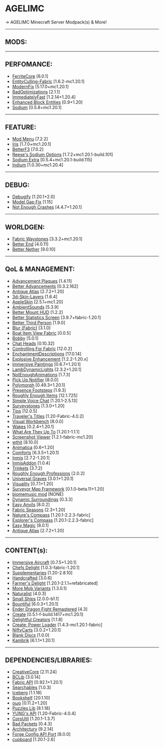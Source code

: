 # AGELIMC

-> AGELIMC Minecraft Server Modpack(s) &amp; More!

---
MODS:
---

---
PERFOMANCE:
---
<html><body><ul>
	<li><a href="https://modrinth.com/mod/uXXizFIs">FerriteCore</a> [6.0.1]</li>
	<li><a href="https://modrinth.com/mod/NNAgCjsB">EntityCulling-Fabric</a> [1.6.2-mc1.20.1]</li>
	<li><a href="https://modrinth.com/mod/nmDcB62a">ModernFix</a> [5.17.0+mc1.20.1]</li>	
	<li><a href="https://modrinth.com/mod/g96Z4WVZ">BadOptimizations</a> [2.1.1]</li>
	<li><a href="https://modrinth.com/mod/5ZwdcRci">ImmediatelyFast</a> [1.2.14+1.20.4]</li>
	<li><a href="https://modrinth.com/mod/OVuFYfre">Enhanced Block Entities</a> [0.9+1.20]</li>
	<li><a href="https://modrinth.com/mod/AANobbMI">Sodium</a> [0.5.8+mc1.20.1]</li>
</ul></body></html>

---
FEATURE:
---
<html><body><ul>
	<li><a href="https://modrinth.com/mod/mOgUt4GM">Mod Menu</a> [7.2.2]</li>
	<li><a href="https://modrinth.com/mod/YL57xq9U">Iris</a> [1.7.0+mc1.20.1]</li>
	<li><a href="https://modrinth.com/mod/8shC1gFX">BetterF3</a> [7.0.2]</li>
	<li><a href="https://modrinth.com/mod/Bh37bMuy">Reese's Sodium Options</a> [1.7.2+mc1.20.1-build.101]</li>
	<li><a href="https://modrinth.com/mod/PtjYWJkn">Sodium Extra</a> [0.5.4+mc1.20.1-build.115]</li>
	<li><a href="https://modrinth.com/mod/Orvt0mRa">Indium</a> [1.0.30+mc1.20.4]</li>
</ul></body></html>

---
DEBUG:
---
<html><body><ul>
	<li><a href="https://modrinth.com/mod/QwxR6Gcd">Debugify</a> [1.20.1+2.0]</li>
	<li><a href="https://modrinth.com/mod/QdG47OkI">Model Gap Fix</a> [1.15]</li>
	<li><a href="https://modrinth.com/mod/yM94ont6">Not Enough Crashes</a> [4.4.7+1.20.1]</li>
</ul></body></html>

---  
WORLDGEN:  
---  
<html><body><ul>
	<li><a href="https://modrinth.com/mod/sTZr7NVo">Fabric Waystones</a> [3.3.2+mc1.20.1]</li>
	<li><a href="https://modrinth.com/mod/gc8OEnCC">Better End</a> [4.0.11]</li>
	<li><a href="https://modrinth.com/mod/MpzVLzy5">Better Nether</a> [9.0.10]</li>
</ul></body></html>

---
QoL & MANAGEMENT:  
---
<html><body><ul>
	<li><a href="https://modrinth.com/mod/9NM0dXub">Advancement Plaques</a> [1.4.11]</li>
	<li><a href="https://modrinth.com/mod/Q2OqKxDG">Better Advancements</a> [0.3.2.162]</li>
	<li><a href="https://modrinth.com/mod/Y5Ve4Ui4">Antique Atlas</a> [2.7.2+1.20]</li>
	<li><a href="https://modrinth.com/mod/zV5r3pPn">3d-Skin-Layers</a> [1.6.4]</li>
	<li><a href="https://modrinth.com/mod/EsAfCjCV">AppleSkin</a> [2.5.1+mc1.20]</li>
	<li><a href="https://modrinth.com/mod/fM515JnW">AmbientSounds</a> [5.3.9]</li>
	<li><a href="https://modrinth.com/mod/kqJFAPU9">Better Mount HUD</a> [1.2.2]</li>
	<li><a href="https://modrinth.com/mod/n6PXGAoM">Better Statistics Screen</a> [3.9.7+fabric-1.20.1]</li>
	<li><a href="https://modrinth.com/mod/G1s2WpNo">Better Third Person</a> [1.9.0]</li>
	<li><a href="https://modrinth.com/mod/NK39zBp2">Blur (Fabric)</a> [3.1.0]</li>
	<li><a href="https://modrinth.com/mod/BdKIyOLe">Boat Item View Fabric</a> [0.0.5]</li>
	<li><a href="https://modrinth.com/mod/M08ruV16">Bobby</a> [5.0.1]</li>
	<li><a href="https://modrinth.com/mod/Wb5oqrBJ">Chat Heads</a> [0.10.32]</li>
	<li><a href="https://modrinth.com/mod/xv94TkTM">Controlling For Fabric</a> [12.0.2]</li>
	<li><a href="https://modrinth.com/mod/UVtY3ZAC">EnchantmentDescriptions</a> [17.0.14]</li>
	<li><a href="https://modrinth.com/mod/OSQ8mw2r">Explosive Enhancement</a> [1.2.2-1.20.x]</li>
	<li><a href="https://modrinth.com/mod/6txNkua3">Immersive Paintings</a> [0.6.7+1.20.1]</li>
	<li><a href="https://modrinth.com/mod/yBW8D80W">LambDynamicLights</a> [2.3.2+1.20.1]</li>
	<li><a href="https://modrinth.com/mod/MPCX6s5C">NotEnoughAnimations</a> [1.7.3]</li>
	<li><a href="https://modrinth.com/mod/ZX66K16c">Pick Up Notifier</a> [8.0.0]</li>
	<li><a href="https://modrinth.com/mod/tagwiZkJ">Polymorph</a> [0.49.3+1.20.1]</li>
	<li><a href="https://modrinth.com/mod/rcTfTZr3">Presence Footsteps</a> [1.9.3]</li>
	<li><a href="https://modrinth.com/mod/nfn13YXA">Roughly Enough Items</a> [12.1.725]</li>
	<li><a href="https://modrinth.com/mod/9eGKb6K1">Simple Voice Chat</a> [1.20.1-2.5.13]</li>
	<li><a href="https://modrinth.com/mod/f3WJvB4r">Surveystones</a> [1.3.0+1.20]</li>
	<li><a href="https://modrinth.com/mod/AMCbgyVw">Tips</a> [12.0.5]</li>
	<li><a href="https://modrinth.com/mod/JtifUr64">Traveler's Titles</a> [1.20-Fabric-4.0.2]</li>
	<li><a href="https://modrinth.com/mod/kfqD1JRw">Visual Workbench</a> [8.0.0]</li>
	<li><a href="https://modrinth.com/mod/dlNu0RQY">Wakes</a> [0.2.4+1.20.1]</li>
	<li><a href="https://modrinth.com/mod/AtB5mHky">What Are They Up To</a> [1.20.1-1.1.1]</li>
	<li><a href="https://modrinth.com/mod/laNoi025">Screenshot Viewer</a> [1.2.1-fabric-mc1.20]</li>
	<li><a href="https://modrinth.com/mod/6AQIaxuO">wthit</a> [8.10.0]</li>
	<li><a href="https://modrinth.com/mod/PRN43VSY">Animatica</a> [0.6+1.20]</li>
	<li><a href="https://modrinth.com/mod/SaCpeal4">Comforts</a> [6.3.5+1.20.1]</li>
	<li><a href="https://modrinth.com/mod/I0UYcPa0">Inmis</a> [2.7.2-1.20.1]</li>
	<li><a href="https://modrinth.com/mod/c4aa1Mqq">InmisAddon</a> [1.0.4]</li>
	<li><a href="https://modrinth.com/mod/5aaWibi9">Trinkets</a> [3.7.2]</li>
	<li><a href="https://modrinth.com/mod/V8XJ8f5f">Roughly Enough Professions</a> [2.0.2]</li>
	<li><a href="https://modrinth.com/mod/yn9u3ypm">Universal Graves</a> [3.0.1+1.20.1]</li>
	<li><a href="https://modrinth.com/mod/rI0hvYcd">Visuality</a> [0.7.1+1.20]</li>
	<li><a href="https://modrinth.com/mod/4KjqhPc9">Surveyor Map Framework</a> [0.1.0-beta.11+1.20]</li>
	<li><a href="https://www.curseforge.com/projects/840873">biomemusic mod</a> [NONE]</li>
	<li><a href="https://modrinth.com/mod/H7fshfpD">Dynamic Surroundings</a> [0.3.3]</li>
	<li><a href="https://modrinth.com/mod/OZBR5JT5">Easy Anvils</a> [8.0.2]</li>
	<li><a href="https://modrinth.com/mod/KJe6y9Eu">Fabric Seasons</a> [2.3+1.20]</li>
	<li><a href="https://modrinth.com/mod/fPetb5Kh">Nature's Compass</a> [1.20.1-2.2.3-fabric]</li>
	<li><a href="https://modrinth.com/mod/RV1qfVQ8">Explorer's Compass</a> [1.20.1-2.2.3-fabric]</li>
	<li><a href="https://modrinth.com/mod/9hx3AbJM">Easy Magic</a> [8.0.1]</li>
	<li><a href="https://modrinth.com/mod/Y5Ve4Ui4">Antique Atlas</a> [2.7.2+1.20]</li>
</ul></body></html>

---
CONTENT(s):
---
<html><body><ul>
	<li><a href="https://modrinth.com/mod/x3HZvrj6">Immersive Aircraft</a> [0.7.5+1.20.1]</li>
	<li><a href="https://modrinth.com/mod/pvcsfne4">Chefs Delight</a> [1.0.3-fabric-1.20.1]</li>
	<li><a href="https://modrinth.com/mod/fFEIiSDQ">Supplementaries</a> [1.20-2.8.10]</li>
	<li><a href="https://modrinth.com/mod/pJmCFF0p">Handcrafted</a> [3.0.6]</li>
	<li><a href="https://modrinth.com/mod/7vxePowz">Farmer's Delight</a> [1.20.1-2.1.1+refabricated]</li>
	<li><a href="https://modrinth.com/mod/JiEhJ3WG">More Mob Variants</a> [1.3.0.1]</li>
	<li><a href="https://modrinth.com/mod/F8BQNPWX">Naturalist</a> [4.0.3]</li>
	<li><a href="https://modrinth.com/mod/rGWEHQrP">Small Ships</a> [2.0.0-b1.1]</li>
	<li><a href="https://modrinth.com/mod/BpwWFOVM">Bountiful</a> [6.0.3+1.20.1]</li>
	<li><a href="https://modrinth.com/mod/HQsBdHGd">Ender Dragon Fight Remastered</a> [4.3]</li>
	<li><a href="https://modrinth.com/mod/Xbc0uyRg">Create</a> [0.5.1-f-build.1417+mc1.20.1]</li>
	<li><a href="https://modrinth.com/mod/jmJ87gsb">Delightful Creators</a> [1.1.8]</li>
	<li><a href="https://modrinth.com/mod/E9MuZ1zB">Create: Power Loader</a> [1.4.3-mc1.20.1-fabric]</li>
	<li><a href="https://modrinth.com/mod/CXd6g9xp">NiftyCarts</a> [3.0.2+1.20.1]</li>
	<li><a href="https://modrinth.com/mod/LOAzExdy">Blank Discs</a> [1.0.0]</li>
	<li><a href="https://modrinth.com/mod/zfbCkvdZ">Kambrik</a> [6.1.1+1.20.1]</li>
</ul></body></html>

---
DEPENDENCIES/LIBRARIES:  
---
<html><body><ul>
	<li><a href="https://modrinth.com/mod/OsZiaDHq">CreativeCore</a> [2.11.24]</li>
	<li><a href="https://modrinth.com/mod/BgNRHReB">BCLib</a> [3.0.14]</li>
	<li><a href="https://modrinth.com/mod/P7dR8mSH">Fabric API</a> [0.92.1+1.20.1]</li>
	<li><a href="https://modrinth.com/mod/fuuu3xnx">Searchables</a> [1.0.3]</li>
	<li><a href="https://modrinth.com/mod/5faXoLqX">Iceberg</a> [1.1.18]</li>
	<li><a href="https://modrinth.com/mod/uy4Cnpcm">Bookshelf</a> [20.1.10]</li>
	<li><a href="https://modrinth.com/mod/ccKDOlHs">oωo</a> [0.11.2+1.20]</li>
	<li><a href="https://modrinth.com/mod/QAGBst4M">Puzzles Lib</a> [8.1.18]</li>
	<li><a href="https://modrinth.com/mod/Ua7DFN59">YUNG's API</a> [1.20-Fabric-4.0.4]</li>
	<li><a href="https://modrinth.com/mod/rLLJ1OZM">CoroUtil</a> [1.20.1-1.3.7]</li>
	<li><a href="https://modrinth.com/mod/ftdbN0KK">Bad Packets</a> [0.4.3]</li>
	<li><a href="https://modrinth.com/mod/lhGA9TYQ">Architectury</a> [9.2.14]</li>
	<li><a href="https://modrinth.com/mod/ohNO6lps">Forge Config API Port</a> [8.0.0]</li>
	<li><a href="https://www.curseforge.com/projects/326652">cupboard</a> [1.20.1-2.6]</li>
</ul></body></html>



